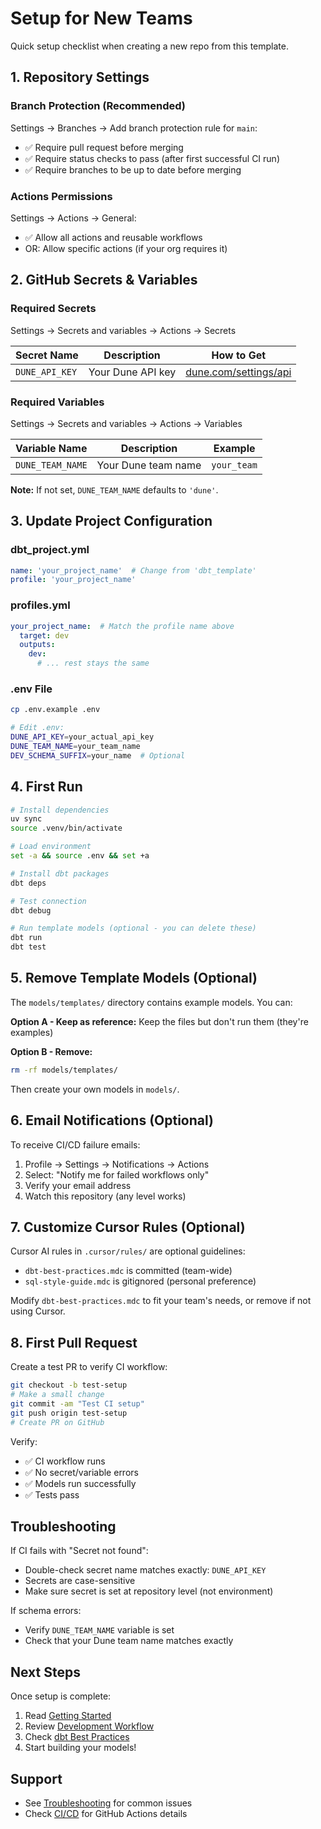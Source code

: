 # Setup for New Teams

Quick setup checklist when creating a new repo from this template.

## 1. Repository Settings

### Branch Protection (Recommended)

Settings → Branches → Add branch protection rule for `main`:
- ✅ Require pull request before merging
- ✅ Require status checks to pass (after first successful CI run)
- ✅ Require branches to be up to date before merging

### Actions Permissions

Settings → Actions → General:
- ✅ Allow all actions and reusable workflows
- OR: Allow specific actions (if your org requires it)

## 2. GitHub Secrets & Variables

### Required Secrets
Settings → Secrets and variables → Actions → Secrets

| Secret Name | Description | How to Get |
|-------------|-------------|------------|
| `DUNE_API_KEY` | Your Dune API key | [dune.com/settings/api](https://dune.com/settings/api) |

### Required Variables
Settings → Secrets and variables → Actions → Variables

| Variable Name | Description | Example |
|---------------|-------------|---------|
| `DUNE_TEAM_NAME` | Your Dune team name | `your_team` |

**Note:** If not set, `DUNE_TEAM_NAME` defaults to `'dune'`.

## 3. Update Project Configuration

### dbt_project.yml
```yaml
name: 'your_project_name'  # Change from 'dbt_template'
profile: 'your_project_name'
```

### profiles.yml
```yaml
your_project_name:  # Match the profile name above
  target: dev
  outputs:
    dev:
      # ... rest stays the same
```

### .env File
```bash
cp .env.example .env

# Edit .env:
DUNE_API_KEY=your_actual_api_key
DUNE_TEAM_NAME=your_team_name
DEV_SCHEMA_SUFFIX=your_name  # Optional
```

## 4. First Run

```bash
# Install dependencies
uv sync
source .venv/bin/activate

# Load environment
set -a && source .env && set +a

# Install dbt packages
dbt deps

# Test connection
dbt debug

# Run template models (optional - you can delete these)
dbt run
dbt test
```

## 5. Remove Template Models (Optional)

The `models/templates/` directory contains example models. You can:

**Option A - Keep as reference:**
Keep the files but don't run them (they're examples)

**Option B - Remove:**
```bash
rm -rf models/templates/
```

Then create your own models in `models/`.

## 6. Email Notifications (Optional)

To receive CI/CD failure emails:

1. Profile → Settings → Notifications → Actions
2. Select: "Notify me for failed workflows only"
3. Verify your email address
4. Watch this repository (any level works)

## 7. Customize Cursor Rules (Optional)

Cursor AI rules in `.cursor/rules/` are optional guidelines:
- `dbt-best-practices.mdc` is committed (team-wide)
- `sql-style-guide.mdc` is gitignored (personal preference)

Modify `dbt-best-practices.mdc` to fit your team's needs, or remove if not using Cursor.

## 8. First Pull Request

Create a test PR to verify CI workflow:

```bash
git checkout -b test-setup
# Make a small change
git commit -am "Test CI setup"
git push origin test-setup
# Create PR on GitHub
```

Verify:
- ✅ CI workflow runs
- ✅ No secret/variable errors
- ✅ Models run successfully
- ✅ Tests pass

## Troubleshooting

If CI fails with "Secret not found":
- Double-check secret name matches exactly: `DUNE_API_KEY`
- Secrets are case-sensitive
- Make sure secret is set at repository level (not environment)

If schema errors:
- Verify `DUNE_TEAM_NAME` variable is set
- Check that your Dune team name matches exactly

## Next Steps

Once setup is complete:
1. Read [Getting Started](docs/getting-started.md)
2. Review [Development Workflow](docs/development-workflow.md)
3. Check [dbt Best Practices](docs/dbt-best-practices.md)
4. Start building your models!

## Support

- See [Troubleshooting](docs/troubleshooting.md) for common issues
- Check [CI/CD](docs/cicd.md) for GitHub Actions details

